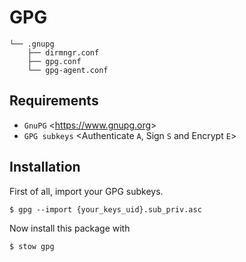 # GPG
    └── .gnupg
        ├── dirmngr.conf
        ├── gpg.conf
        └── gpg-agent.conf


## Requirements
- `GnuPG` <<https://www.gnupg.org>>
- `GPG subkeys` <Authenticate `A`, Sign `S` and Encrypt `E`>

## Installation
First of all, import your GPG subkeys.

    $ gpg --import {your_keys_uid}.sub_priv.asc
    
Now install this package with

    $ stow gpg
